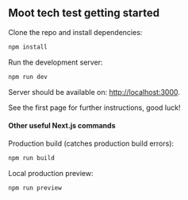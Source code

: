 ## Moot tech test getting started

Clone the repo and install dependencies:

```bash
npm install
```

Run the development server:

```bash
npm run dev
```

Server should be available on: [http://localhost:3000](http://localhost:3000).

See the first page for further instructions, good luck!

#### Other useful Next.js commands

Production build (catches production build errors):

```bash
npm run build
```

Local production preview:

```bash
npm run preview
```

